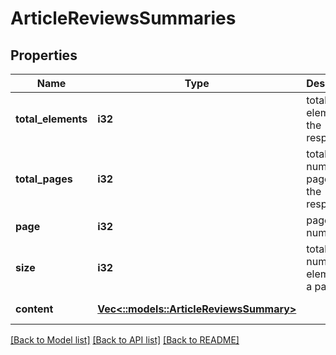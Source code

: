 # ArticleReviewsSummaries

## Properties
Name | Type | Description | Notes
------------ | ------------- | ------------- | -------------
**total_elements** | **i32** | total elements in the response | [default to null]
**total_pages** | **i32** | total number of pages in the response | [default to null]
**page** | **i32** | page number | [default to null]
**size** | **i32** | total number of elements in a page | [default to null]
**content** | [**Vec<::models::ArticleReviewsSummary>**](Article-Reviews-Summary.md) |  | [default to null]

[[Back to Model list]](../README.md#documentation-for-models) [[Back to API list]](../README.md#documentation-for-api-endpoints) [[Back to README]](../README.md)


